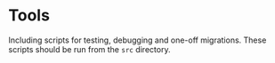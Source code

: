 # Tools

Including scripts for testing, debugging and one-off migrations. These scripts should be run from the `src` directory.
